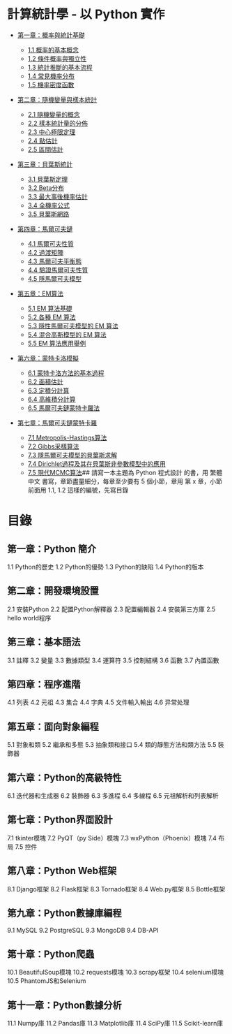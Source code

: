 # 計算統計學 - 以 Python 實作

* [第一章：概率與統計基礎](1.0.md)
    * [1.1 概率的基本概念](1.1.md)
    * [1.2 條件概率與獨立性](1.2.md)
    * [1.3 統計推斷的基本流程](1.3.md)
    * [1.4 常見機率分布](1.4.md)
    * [1.5 機率密度函數](1.5.md)
    
* [第二章：隨機變量與樣本統計](2.0.md)
    * [2.1 隨機變量的概念](2.1.md)
    * [2.2 樣本統計量的分佈](2.2.md)
    * [2.3 中心極限定理](2.3.md)
    * [2.4 點估計](2.4.md)
    * [2.5 區間估計](2.5.md)
    
* [第三章：貝葉斯統計](3.0.md)
    * [3.1 貝葉斯定理](3.1.md)
    * [3.2 Beta分布](3.2.md)
    * [3.3 最大事後機率估計](3.3.md)
    * [3.4 全機率公式](3.4.md)
    * [3.5 貝葉斯網路](3.5.md)

* [第四章：馬爾可夫鏈](4.0.md)
    * [4.1 馬爾可夫性質](4.1.md)
    * [4.2 過渡矩陣](4.2.md)
    * [4.3 馬爾可夫平衡態](4.3.md)
    * [4.4 驗證馬爾可夫性質](4.4.md)
    * [4.5 隱馬爾可夫模型](4.5.md)

* [第五章：EM算法](5.0.md)
    * [5.1 EM 算法基礎](5.1.md)
    * [5.2 各種 EM 算法](5.2.md)
    * [5.3 隱性馬爾可夫模型的 EM 算法](5.3.md)
    * [5.4 混合高斯模型的 EM 算法](5.4.md)
    * [5.5 EM 算法應用舉例](5.5.md)

* [第六章：蒙特卡洛模擬](6.0.md)
    * [6.1 蒙特卡洛方法的基本過程](6.1.md)
    * [6.2 面積估計](6.2.md)
    * [6.3 定積分計算](6.3.md)
    * [6.4 高維積分計算](6.4.md)
    * [6.5 馬爾可夫鏈蒙特卡羅法](6.5.md)

* [第七章：馬爾可夫鏈蒙特卡羅](7.0.md)
    * [7.1 Metropolis-Hastings算法](7.1.md)
    * [7.2 Gibbs采樣算法](7.2.md)
    * [7.3 隱馬爾可夫模型的貝葉斯求解](7.3.md)
    * [7.4 Dirichlet過程及其在貝葉斯非參數模型中的應用](7.4.md)
    * [7.5 現代MCMC算法](7.5.md)## 請寫一本主題為 Python 程式設計 的書，用 繁體中文 書寫，章節盡量細分，每章至少要有 5 個小節，章用 第 x 章，小節前面用 1.1, 1.2 這樣的編號，先寫目錄

# 目錄

## 第一章：Python 簡介
1.1 Python的歷史
1.2 Python的優勢
1.3 Python的缺陷
1.4 Python的版本

## 第二章：開發環境設置
2.1 安裝Python
2.2 配置Python解釋器
2.3 配置編輯器
2.4 安裝第三方庫
2.5 hello world程序

## 第三章：基本語法
3.1 註釋
3.2 變量
3.3 數據類型
3.4 運算符
3.5 控制結構
3.6 函數
3.7 內置函數

## 第四章：程序進階
4.1 列表
4.2 元祖
4.3 集合
4.4 字典
4.5 文件輸入輸出
4.6 异常处理

## 第五章：面向對象編程
5.1 對象和類
5.2 繼承和多態
5.3 抽象類和接口
5.4 類的靜態方法和類方法
5.5 裝飾器

## 第六章：Python的高級特性
6.1 迭代器和生成器
6.2 裝飾器
6.3 多進程
6.4 多線程
6.5 元祖解析和列表解析

## 第七章：Python界面設計
7.1 tkinter模塊
7.2 PyQT（py Side）模塊
7.3 wxPython（Phoenix）模塊
7.4 布局
7.5 控件

## 第八章：Python Web框架
8.1 Django框架
8.2 Flask框架
8.3 Tornado框架
8.4 Web.py框架
8.5 Bottle框架

## 第九章：Python數據庫編程
9.1 MySQL
9.2 PostgreSQL
9.3 MongoDB
9.4 DB-API

## 第十章：Python爬蟲
10.1 BeautifulSoup模塊
10.2 requests模塊
10.3 scrapy框架
10.4 selenium模塊
10.5 PhantomJS和Selenium

## 第十一章：Python數據分析
11.1 Numpy庫
11.2 Pandas庫
11.3 Matplotlib庫
11.4 SciPy庫
11.5 Scikit-learn庫